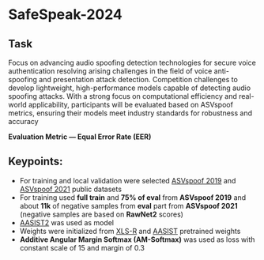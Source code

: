 # SafeSpeak-2024

## Task

Focus on advancing audio spoofing detection technologies for secure voice authentication resolving arising challenges in the field of voice anti-spoofing and presentation attack detection. Competition challenges to develop lightweight, high-performance models capable of detecting audio spoofing attacks. With a strong focus on computational efficiency and real-world applicability, participants will be evaluated based on ASVspoof metrics, ensuring their models meet industry standards for robustness and accuracy

**Evaluation Metric — Equal Error Rate (EER)**

## Keypoints:
- For training and local validation were selected [ASVspoof 2019](https://www.asvspoof.org/index2019.html) and [ASVspoof 2021](https://www.asvspoof.org/index2021.html) public datasets
- For training used **full train** and **75% of eval** from **ASVspoof 2019** and about **11k** of negative samples from **eval** part from **ASVspoof 2021** (negative samples are based on **RawNet2** scores)
- [AASIST2](https://arxiv.org/abs/2309.08279v2) was used as model
- Weights were initialized from [XLS-R](https://github.com/facebookresearch/fairseq/tree/main/examples/wav2vec/xlsr) and [AASIST](https://github.com/asvspoof-challenge/asvspoof5/tree/main/Baseline-AASIST) pretrained weights
- **Additive Angular Margin Softmax (AM-Softmax)** was used as loss with constant scale of 15 and margin of 0.3
